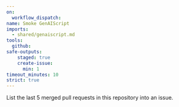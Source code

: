 ```yaml
---
on: 
  workflow_dispatch:
name: Smoke GenAIScript
imports:
  - shared/genaiscript.md
tools:
  github:
safe-outputs:
    staged: true
    create-issue:
      min: 1
timeout_minutes: 10
strict: true
---
```


List the last 5 merged pull requests in this repository into an issue.

